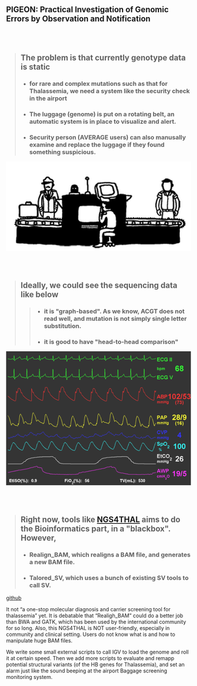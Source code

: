 
## PIGEON: Practical Investigation of Genomic Errors by Observation and Notification

<br/><br/>

> ## The problem is that currently genotype data is static   
> - ### for rare and complex mutations such as that for Thalassemia, we need a system like the security check in the airport
> - ### The luggage (genome) is put on a rotating belt, an automatic system is in place to visualize and alert.
> - ### Security person (AVERAGE users) can also manusally examine and replace the luggage if they found something suspicious.

![London-Eye](./images/security.gif)

<br/><br/>  


> ## Ideally, we could see the sequencing data like below
> > - ### it is "graph-based". As we know, ACGT does not read well, and mutation is not simply single letter substitution.
> > - ### it is good to have "head-to-head comparison"

![ECG](./images/ecg.gif)

<br/><br/>   

> ## Right now, tools like [NGS4THAL](https://www.researchsquare.com/article/rs-542196/v1) aims to do the Bioinformatics part, in a "blackbox". However, 
> - ### Realign_BAM, which realigns a BAM file, and generates a new BAM file.
> - ### Talored_SV, which uses a bunch of existing SV tools to call SV.

[github](https://github.com/JavenCao)
 
It not “a one-stop molecular diagnosis and carrier screening tool for thalassemia” yet. 
It is debatable that “Realigh_BAM” could do a better job than BWA and GATK, which has been used by the international community for so long. 
Also, this NGS4THAL is NOT user-friendly, especially in community and clinical setting. 
Users do not know what is and how to manipulate huge BAM files.
 
We write some small external scripts to call IGV to load the genome and roll it at certain speed.
Then we add more scripts to evaluate and remapp potential structural variants (of the HB genes for Thalassemia), and set an alarm just like the sound beeping at the airport Baggage screening monitoring system.
